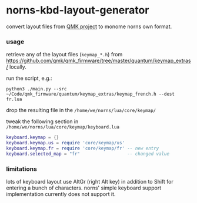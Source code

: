 # norns-kbd-layout-generator

convert layout files from [QMK project](https://github.com/qmk/qmk_firmware) to monome norns own format.


### usage

retrieve any of the layout files (`keymap_*.h`) from https://github.com/qmk/qmk_firmware/tree/master/quantum/keymap_extras/ locally.

run the script, e.g.:

    python3 ./main.py --src ~/Code/qmk_firmware/quantum/keymap_extras/keymap_french.h --dest fr.lua

drop the resulting file in the `/home/we/norns/lua/core/keymap/`

tweak the following section in `/home/we/norns/lua/core/keymap/keyboard.lua`

```lua
keyboard.keymap = {}
keyboard.keymap.us = require 'core/keymap/us'
keyboard.keymap.fr = require 'core/keymap/fr' -- new entry
keyboard.selected_map = "fr"                  -- changed value
```


### limitations

lots of keyboard layout use AltGr (right Alt key) in addition to Shift for entering a bunch of characters. norns' simple keyboard support implementation currently does not support it.
